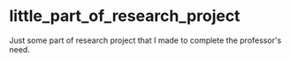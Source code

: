 # little_part_of_research_project

Just some part of research project that I made to complete the professor's need.
